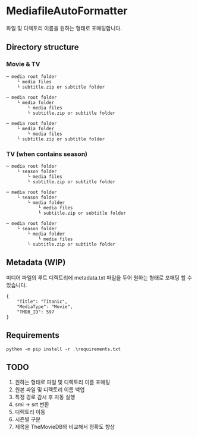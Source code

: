 # MediafileAutoFormatter
파일 및 디렉토리 이름을 원하는 형태로 포매팅합니다.

## Directory structure

### Movie & TV
```
─ media root folder
    └ media files
    └ subtitle.zip or subtitle folder

─ media root folder
    └ media folder
        └ media files
        └ subtitle.zip or subtitle folder

─ media root folder
    └ media folder
        └ media files
    └ subtitle.zip or subtitle folder
```


### TV (when contains season)

```
─ media root folder
    └ season folder
        └ media files
        └ subtitle.zip or subtitle folder

─ media root folder
    └ season folder
        └ media folder
            └ media files
            └ subtitle.zip or subtitle folder

─ media root folder
    └ season folder
        └ media folder
            └ media files
        └ subtitle.zip or subtitle folder
```

## Metadata (WIP)
미디어 파일의 루트 디렉토리에 metadata.txt 파일을 두어 원하는 형태로 포매팅 할 수 있습니다.

```
{
    "Title": "Titanic",
    "MediaType": "Movie",
    "TMDB_ID": 597
}
```

## Requirements

```
python -m pip install -r .\requirements.txt
```

## TODO
1. 원하는 형태로 파일 및 디렉토리 이름 포매팅
2. 원본 파일 및 디렉토리 이름 백업
3. 특정 경로 감시 후 자동 실행
4. smi -> srt 변환
5. 디렉토리 이동
6. 시즌별 구분
7. 제목을 TheMovieDB와 비교해서 정확도 향상
